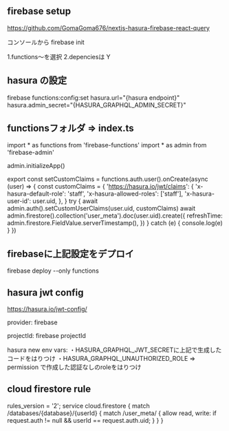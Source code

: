 ## firebase setup
https://github.com/GomaGoma676/nextjs-hasura-firebase-react-query

コンソールから
firebase init

1.functions～を選択
2.depenciesは Y

## hasura の設定
firebase functions:config:set hasura.url="{hasura endpoint}" hasura.admin_secret="{HASURA_GRAPHQL_ADMIN_SECRET}"

## functionsフォルダ => index.ts

import * as functions from 'firebase-functions'
import * as admin from 'firebase-admin'

admin.initializeApp()

export const setCustomClaims = functions.auth.user().onCreate(async (user) => {
  const customClaims = {
    'https://hasura.io/jwt/claims': {
      'x-hasura-default-role': 'staff',
      'x-hasura-allowed-roles': ['staff'],
      'x-hasura-user-id': user.uid,
    },
  }
  try {
    await admin.auth().setCustomUserClaims(user.uid, customClaims)
    await admin.firestore().collection('user_meta').doc(user.uid).create({
      refreshTime: admin.firestore.FieldValue.serverTimestamp(),
    })
  } catch (e) {
    console.log(e)
  }
})

## firebaseに上記設定をデプロイ
firebase deploy --only functions

## hasura jwt config
https://hasura.io/jwt-config/

provider:
firebase

projectId:
firebase projectId

hasura new env vars:
・HASURA_GRAPHQL_JWT_SECRETに上記で生成したコードをはりつけ
・HASURA_GRAPHQL_UNAUTHORIZED_ROLE => permission で作成した認証なしのroleをはりつけ


## cloud firestore rule

rules_version = '2';
service cloud.firestore {
  match /databases/{database}/{userId} {
    match /user_meta/ {
      allow read, write: if request.auth != null && userId == request.auth.uid;
    }
  }
}
